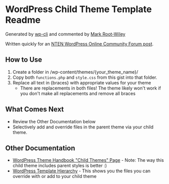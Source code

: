 # WordPress Child Theme Template Readme

Generated by [wp-cli](https://wp-cli.org) and commented by [Mark Root-Wiley](https://MRWweb.com)

Written quickly for an [NTEN WordPress Online Community Forum post](https://community.nten.org/communities/community-home/digestviewer/viewthread?MessageKey=888b4a99-96d7-4c88-aa87-ed5638906db5&CommunityKey=76218446-efc9-4c49-9462-59b5d88daecb&tab=digestviewer&SuccessMsg=Thank+you+for+submitting+your+message.#bm2).

## How to Use

1. Create a folder in /wp-content/themes/{your_theme_name}/
2. Copy both `functions.php` and `style.css` from this gist into that folder.
3. Replace all text in {braces} with appropriate values for your theme
      - There are replacements in both files! The theme likely won't work if you don't make all replacements and remove all braces
  
## What Comes Next

- Review the Other Documentation below
- Selectively add and override files in the parent theme via your child theme.

## Other Documentation

- [WordPress Theme Handbook "Child Themes" Page](https://developer.wordpress.org/themes/advanced-topics/child-themes/)
      - Note: The way this child theme includes parent styles is better :)
- [WordPress Template Hierarchy](https://developer.wordpress.org/themes/basics/template-hierarchy/)
      - This shows you the files you can override with or add to your child theme